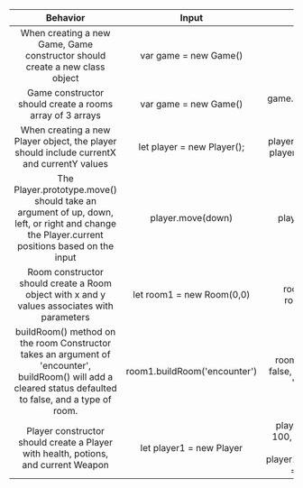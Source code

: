 |Behavior|Input|Output|
|:-:|:-:|:-:|
|When creating a new Game, Game constructor should create a new class object|var game = new Game()|_Object_|
|Game constructor should create a rooms array of 3 arrays|var game = new Game()|game.arrays === [[],[],[]]|
|When creating a new Player object, the player should include currentX and currentY values|let player = new Player();|player.currentX === 0, player.currentY === 0|
|The Player.prototype.move() should take an argument of up, down, left, or right and change the Player.current positions based on the input|player.move(down)|player.currentY++|
|Room constructor should create a Room object with x and y values associates with parameters|let room1 = new Room(0,0)|room1.x === 0, room1.y === 0|
|buildRoom() method on the room Constructor takes an argument of 'encounter', buildRoom() will add a cleared status defaulted to false, and a type of room.|room1.buildRoom('encounter')|room1.cleared === false, room1.type === 'encounter'|
|Player constructor should create a Player with health, potions, and current Weapon|let player1 = new Player|player1.health === 100, player1.potions === 0, player1.currentWeapon === 'sword'|